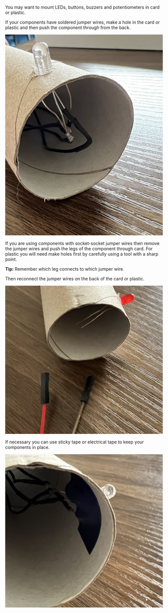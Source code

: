 You may want to mount LEDs, buttons, buzzers and potentiometers in card or plastic.

If your components have soldered jumper wires, make a hole in the card or plastic and then push the component through from the back.

![An LED with pre-soldered jumper wires sticking out through a piece of card.](images/pre-soldered-mount.png)

If you are using components with socket-socket jumper wires then remove the jumper wires and push the legs of the component through card. For plastic you will need make holes first by carefully using a tool with a sharp point.

**Tip:** Remember which leg connects to which jumper wire.

Then reconnect the jumper wires on the back of the card or plastic.

![An LED with legs sticking through the card and jumper wires ready to reattach.](images/non-soldered-mount.png)

If necessary you can use sticky tape or electrical tape to keep your components in place.

![The back of a piece of cardboard showing electrical tape holidng the wires in place to keep the component fixed.](images/taped-mount.png)
